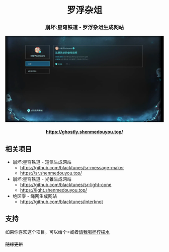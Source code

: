 <h1 align="center">罗浮杂俎</h1>
<h3 align="center">崩坏:星穹铁道 - 罗浮杂俎生成网站</h3>

![预览图](readme/screenshot.webp)

<h4 align="center">
  <a href="https://ghostly.shenmedouyou.top/">https://ghostly.shenmedouyou.top/</a>
</h4>

## 相关项目
- 崩坏:星穹铁道 - 短信生成网站
  - https://github.com/blacktunes/sr-message-maker
  - https://sr.shenmedouyou.top/
- 崩坏:星穹铁道 - 光锥生成网站
  - https://github.com/blacktunes/sr-light-cone
  - https://light.shenmedouyou.top/
- 绝区零 - 绳网生成网站
  - https://github.com/blacktunes/interknot

## 支持
如果你喜欢这个项目，可以给个⭐️或者[请我喝杯柠檬水](https://afdian.net/a/blacktune)

~~随缘更新~~